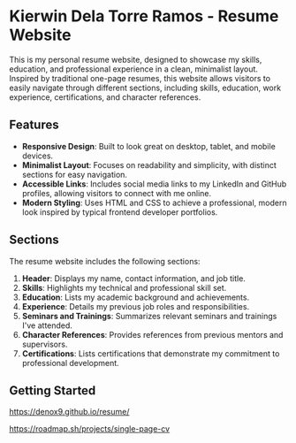 # Kierwin Dela Torre Ramos - Resume Website

This is my personal resume website, designed to showcase my skills, education, and professional experience in a clean, minimalist layout. Inspired by traditional one-page resumes, this website allows visitors to easily navigate through different sections, including skills, education, work experience, certifications, and character references.

## Features

- **Responsive Design**: Built to look great on desktop, tablet, and mobile devices.
- **Minimalist Layout**: Focuses on readability and simplicity, with distinct sections for easy navigation.
- **Accessible Links**: Includes social media links to my LinkedIn and GitHub profiles, allowing visitors to connect with me online.
- **Modern Styling**: Uses HTML and CSS to achieve a professional, modern look inspired by typical frontend developer portfolios.

## Sections

The resume website includes the following sections:

1. **Header**: Displays my name, contact information, and job title.
2. **Skills**: Highlights my technical and professional skill set.
3. **Education**: Lists my academic background and achievements.
4. **Experience**: Details my previous job roles and responsibilities.
5. **Seminars and Trainings**: Summarizes relevant seminars and trainings I've attended.
6. **Character References**: Provides references from previous mentors and supervisors.
7. **Certifications**: Lists certifications that demonstrate my commitment to professional development.

## Getting Started

https://denox9.github.io/resume/

https://roadmap.sh/projects/single-page-cv
